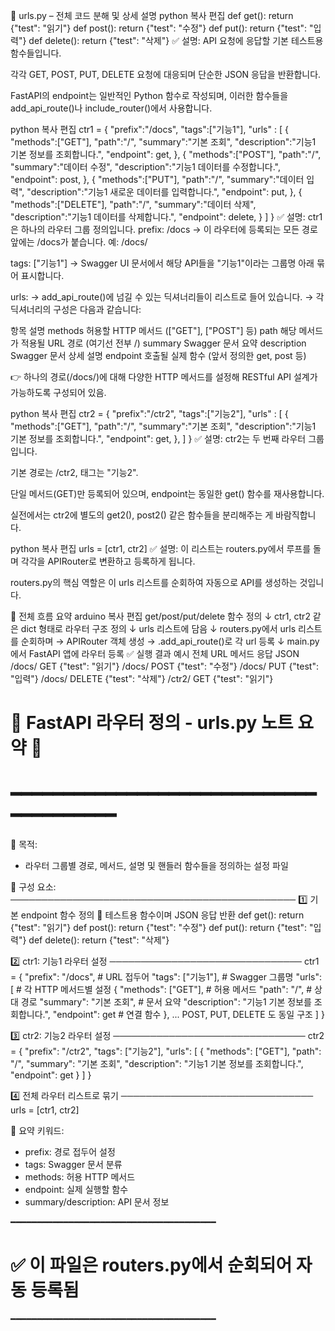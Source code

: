 📄 urls.py – 전체 코드 분해 및 상세 설명
python
복사
편집
def get():
  return {"test": "읽기"}
def post():
  return {"test": "수정"}
def put():
  return {"test": "입력"}
def delete():
  return {"test": "삭제"}
✅ 설명:
API 요청에 응답할 기본 테스트용 함수들입니다.

각각 GET, POST, PUT, DELETE 요청에 대응되며 단순한 JSON 응답을 반환합니다.

FastAPI의 endpoint는 일반적인 Python 함수로 작성되며, 이러한 함수들을 add_api_route()나 include_router()에서 사용합니다.

python
복사
편집
ctr1 = {
  "prefix":"/docs", 
  "tags":["기능1"],
  "urls" : [ 
    {
      "methods":["GET"], 
      "path":"/", 
      "summary":"기본 조회", 
      "description":"기능1 기본 정보를 조회합니다.",
      "endpoint": get,
    },
    {
      "methods":["POST"],
      "path":"/", 
      "summary":"데이터 수정", 
      "description":"기능1 데이터를 수정합니다.",
      "endpoint": post,
    },
    {
      "methods":["PUT"],
      "path":"/", 
      "summary":"데이터 입력", 
      "description":"기능1 새로운 데이터를 입력합니다.",
      "endpoint": put,
    },
    {
      "methods":["DELETE"],
      "path":"/", 
      "summary":"데이터 삭제", 
      "description":"기능1 데이터를 삭제합니다.",
      "endpoint": delete,
    }
  ]
}
✅ 설명:
ctr1은 하나의 라우터 그룹 정의입니다.
prefix: /docs
→ 이 라우터에 등록되는 모든 경로 앞에는 /docs가 붙습니다.
예: /docs/

tags: ["기능1"]
→ Swagger UI 문서에서 해당 API들을 "기능1"이라는 그룹명 아래 묶어 표시합니다.

urls:
→ add_api_route()에 넘길 수 있는 딕셔너리들이 리스트로 들어 있습니다.
→ 각 딕셔너리의 구성은 다음과 같습니다:

항목	설명
methods	허용할 HTTP 메서드 (["GET"], ["POST"] 등)
path	해당 메서드가 적용될 URL 경로 (여기선 전부 /)
summary	Swagger 문서 요약
description	Swagger 문서 상세 설명
endpoint	호출될 실제 함수 (앞서 정의한 get, post 등)

👉 하나의 경로(/docs/)에 대해 다양한 HTTP 메서드를 설정해 RESTful API 설계가 가능하도록 구성되어 있음.

python
복사
편집
ctr2 = {
  "prefix":"/ctr2", 
  "tags":["기능2"],
  "urls" : [ 
    {
      "methods":["GET"], 
      "path":"/", 
      "summary":"기본 조회", 
      "description":"기능1 기본 정보를 조회합니다.",
      "endpoint": get,
    },
  ]
}
✅ 설명:
ctr2는 두 번째 라우터 그룹입니다.

기본 경로는 /ctr2, 태그는 "기능2".

단일 메서드(GET)만 등록되어 있으며, endpoint는 동일한 get() 함수를 재사용합니다.

실전에서는 ctr2에 별도의 get2(), post2() 같은 함수들을 분리해주는 게 바람직합니다.

python
복사
편집
urls = [ctr1, ctr2]
✅ 설명:
이 리스트는 routers.py에서 루프를 돌며 각각을 APIRouter로 변환하고 등록하게 됩니다.

routers.py의 핵심 역할은 이 urls 리스트를 순회하여 자동으로 API를 생성하는 것입니다.

🔁 전체 흐름 요약
arduino
복사
편집
get/post/put/delete 함수 정의
↓
ctr1, ctr2 같은 dict 형태로 라우터 구조 정의
↓
urls 리스트에 담음
↓
routers.py에서 urls 리스트를 순회하며
  → APIRouter 객체 생성
  → .add_api_route()로 각 url 등록
↓
main.py에서 FastAPI 앱에 라우터 등록
✅ 실행 결과 예시
전체 URL	메서드	응답 JSON
/docs/	GET	{"test": "읽기"}
/docs/	POST	{"test": "수정"}
/docs/	PUT	{"test": "입력"}
/docs/	DELETE	{"test": "삭제"}
/ctr2/	GET	{"test": "읽기"}

# 📘 FastAPI 라우터 정의 - urls.py 노트 요약 📂
# ━━━━━━━━━━━━━━━━━━━━━━━━━━━━━━━━━━━━━━━

📌 목적:
- 라우터 그룹별 경로, 메서드, 설명 및 핸들러 함수들을 정의하는 설정 파일

🧩 구성 요소:
──────────────────────────────────────────────
1️⃣ 기본 endpoint 함수 정의
🔹 테스트용 함수이며 JSON 응답 반환
def get(): return {"test": "읽기"}
def post(): return {"test": "수정"}
def put(): return {"test": "입력"}
def delete(): return {"test": "삭제"}

2️⃣ ctr1: 기능1 라우터 설정
───────────────────────────────
ctr1 = {
  "prefix": "/docs",           # URL 접두어
  "tags": ["기능1"],           # Swagger 그룹명
  "urls": [                    # 각 HTTP 메서드별 설정
    {
      "methods": ["GET"],      # 허용 메서드
      "path": "/",             # 상대 경로
      "summary": "기본 조회",  # 문서 요약
      "description": "기능1 기본 정보를 조회합니다.",
      "endpoint": get          # 연결 함수
    },
    ... POST, PUT, DELETE 도 동일 구조
  ]
}

3️⃣ ctr2: 기능2 라우터 설정
───────────────────────────────
ctr2 = {
  "prefix": "/ctr2",
  "tags": ["기능2"],
  "urls": [
    {
      "methods": ["GET"],
      "path": "/",
      "summary": "기본 조회",
      "description": "기능1 기본 정보를 조회합니다.",
      "endpoint": get
    }
  ]
}

4️⃣ 전체 라우터 리스트로 묶기
───────────────────────────────
urls = [ctr1, ctr2]

🧠 요약 키워드:
- prefix: 경로 접두어 설정
- tags: Swagger 문서 분류
- methods: 허용 HTTP 메서드
- endpoint: 실제 실행할 함수
- summary/description: API 문서 정보

━━━━━━━━━━━━━━━━━━━━━━━━━━━━━━━━━━━━━━━
# ✅ 이 파일은 routers.py에서 순회되어 자동 등록됨
━━━━━━━━━━━━━━━━━━━━━━━━━━━━━━━━━━━━━━━
